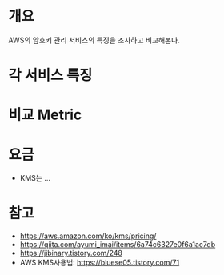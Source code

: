 

# 개요
AWS의 암호키 관리 서비스의 특징을 조사하고 비교해본다. 

# 각 서비스 특징


# 비교 Metric


# 요금
- KMS는 ...


# 참고 
- https://aws.amazon.com/ko/kms/pricing/
- https://qiita.com/ayumi_imai/items/6a74c6327e0f6a1ac7db
- https://jibinary.tistory.com/248
- AWS KMS사용법: https://bluese05.tistory.com/71